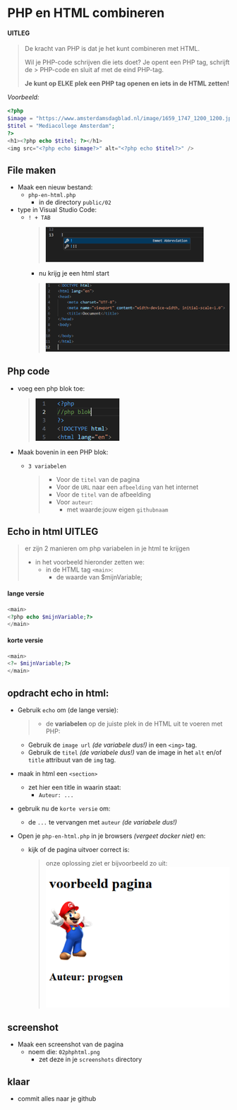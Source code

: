 # PHP en HTML combineren

#### UITLEG
> De kracht van PHP is dat je het kunt combineren met HTML.
> 
> Wil je PHP-code schrijven die iets doet? Je opent een PHP tag, schrijft de > PHP-code en sluit af met de eind PHP-tag.  
>  
> **Je kunt op ELKE plek een PHP tag openen en iets in de HTML zetten!**

*Voorbeeld:*
```php
<?php
$image = "https://www.amsterdamsdagblad.nl/image/1659_1747_1200_1200.jpg";
$titel = "Mediacollege Amsterdam";
?>
<h1><?php echo $titel; ?></h1>
<img src="<?php echo $image?>" alt="<?php echo $titel?>" />
 ```

## File maken

- Maak een nieuw bestand:
  - `php-en-html.php`
    - in de directory `public/02`
- type in Visual Studio Code: 
  - `! + TAB`
    > ![](img/starthtml.PNG)
    - nu krijg je een html start
    > ![](img/starthtml2.PNG)


## Php code

- voeg een php blok toe:
    > ![](img/phpblok.PNG)

- Maak bovenin in een PHP blok:
  - `3 variabelen`
    > - Voor de `titel` van de pagina
    > - Voor de `URL` naar een `afbeelding` van het internet
    > - Voor de `titel` van de afbeelding
    > - Voor `auteur`:
    >     - met waarde:jouw eigen `githubnaam` 

## Echo in html UITLEG


> er zijn 2 manieren om php variabelen in je html te krijgen
> - in het voorbeeld hieronder zetten we:
>     - in de HTML tag `<main>`:
>         - de waarde van $mijnVariable;
#### lange versie
```php
<main>
<?php echo $mijnVariable;?>
</main>
```
#### korte versie
```php
<main>
<?= $mijnVariable;?>
</main>
```

## opdracht echo in html:

- Gebruik `echo` om (de lange versie):
  > - de **variabelen** op de juiste plek in de HTML uit te voeren met PHP:

    - Gebruik de `image url` *(de variabele dus!)* in een `<img>` tag.
    - Gebruik de `titel` *(de variabele dus!)* van de image in het `alt` en/of `title` attribuut van de `img` tag.

- maak in html een `<section>`
  - zet hier een title in waarin staat:
    - `Auteur: ...`
- gebruik nu de `korte versie` om:
    - de `...` te vervangen met `auteur` *(de variabele dus!)*

- Open je `php-en-html.php` in je browsers *(vergeet docker niet)* en:
    - kijk of de pagina uitvoer correct is:
        > onze oplossing ziet er bijvoorbeeld zo uit:
        > ![](img/result.PNG)

## screenshot

- Maak een screenshot van de pagina
  - noem die: `02phphtml.png`
    - zet deze in je `screenshots` directory


## klaar
- commit alles naar je github
